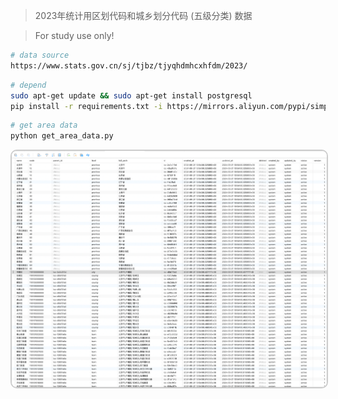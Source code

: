 > 2023年统计用区划代码和城乡划分代码 (五级分类) 数据

>For study use only!
```bash
# data source
https://www.stats.gov.cn/sj/tjbz/tjyqhdmhcxhfdm/2023/
```

```bash
# depend
sudo apt-get update && sudo apt-get install postgresql
pip install -r requirements.txt -i https://mirrors.aliyun.com/pypi/simple/
```

```bash
# get area data
python get_area_data.py
```

<p>
  <img src="images/view.png" alt="示例图片" style="border: 2px solid #cccccc; border-radius: 10px;"/>
</p>